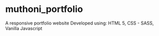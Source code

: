 # muthoni_portfolio
A responsive portfolio website
Developed using:
HTML 5,
CSS - SASS,
Vanilla Javascript
